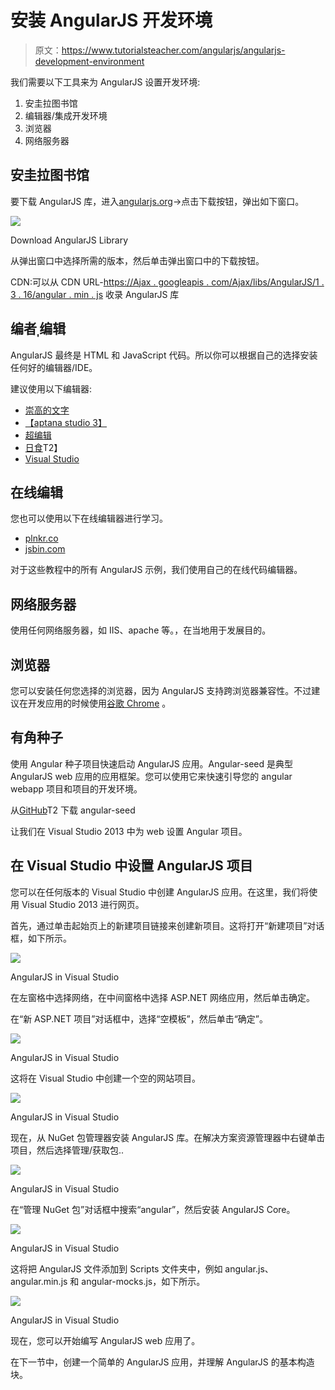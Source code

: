 # 安装 AngularJS 开发环境

> 原文：<https://www.tutorialsteacher.com/angularjs/angularjs-development-environment>

我们需要以下工具来为 AngularJS 设置开发环境:

1.  安圭拉图书馆
2.  编辑器/集成开发环境
3.  浏览器
4.  网络服务器

## 安圭拉图书馆

要下载 AngularJS 库，进入[angularjs.org](https://angularjs.org)->点击下载按钮，弹出如下窗口。

[![](img/4669b0eec6d569e1ef232e875ae19408.png)](../../Content/images/ng/setup-env-1.png)

Download AngularJS Library



从弹出窗口中选择所需的版本，然后单击弹出窗口中的下载按钮。

CDN:可以从 CDN URL-[https://Ajax . googleapis . com/Ajax/libs/AngularJS/1 . 3 . 16/angular . min . js](https://ajax.googleapis.com/ajax/libs/angularjs/1.3.16/angular.min.js) 收录 AngularJS 库

## 编者ˌ编辑

AngularJS 最终是 HTML 和 JavaScript 代码。所以你可以根据自己的选择安装任何好的编辑器/IDE。

建议使用以下编辑器:

*   [崇高的文字](https://www.sublimetext.com/)
*   [【aptana studio 3】](http://www.aptana.com)
*   [超编辑](http://www.ultraedit.com)
*   [日食](https://eclipse.org)T2】
*   [Visual Studio](https://www.visualstudio.com)

## 在线编辑

您也可以使用以下在线编辑器进行学习。

*   [plnkr.co](http://plnkr.co)
*   [jsbin.com](http://jsbin.com)

对于这些教程中的所有 AngularJS 示例，我们使用自己的在线代码编辑器。

## 网络服务器

使用任何网络服务器，如 IIS、apache 等。，在当地用于发展目的。

## 浏览器

您可以安装任何您选择的浏览器，因为 AngularJS 支持跨浏览器兼容性。不过建议在开发应用的时候使用[谷歌 Chrome](https://www.google.com/chrome/) 。

## 有角种子

使用 Angular 种子项目快速启动 AngularJS 应用。Angular-seed 是典型 AngularJS web 应用的应用框架。您可以使用它来快速引导您的 angular webapp 项目和项目的开发环境。

从[GitHub](https://github.com/angular/angular-seed)T2 下载 angular-seed

让我们在 Visual Studio 2013 中为 web 设置 Angular 项目。

## 在 Visual Studio 中设置 AngularJS 项目

您可以在任何版本的 Visual Studio 中创建 AngularJS 应用。在这里，我们将使用 Visual Studio 2013 进行网页。

首先，通过单击起始页上的新建项目链接来创建新项目。这将打开“新建项目”对话框，如下所示。

[![](img/be86c063c02ff8d95e48753ec6d707c1.png)](../../Content/images/ng/setup-env-2.png)

AngularJS in Visual Studio



在左窗格中选择网络，在中间窗格中选择 ASP.NET 网络应用，然后单击确定。

在“新 ASP.NET 项目”对话框中，选择“空模板”，然后单击“确定”。

[![](img/92e02345bfe903ee198f1e2b97f533d4.png)](../../Content/images/ng/setup-env-3.png)

AngularJS in Visual Studio



这将在 Visual Studio 中创建一个空的网站项目。

[![](img/88c8f390424cbf4e8b9a7ab29243c63a.png)](../../Content/images/ng/setup-env-4.png)

AngularJS in Visual Studio



现在，从 NuGet 包管理器安装 AngularJS 库。在解决方案资源管理器中右键单击项目，然后选择管理/获取包..

[![](img/90548cf0ffc09fc0d9db7555ecf8b457.png)](../../Content/images/ng/setup-env-5.png)

AngularJS in Visual Studio



在“管理 NuGet 包”对话框中搜索“angular”，然后安装 AngularJS Core。

[![](img/81e2791c4aaf681dca76e9f6b4abd67f.png)](../../Content/images/ng/setup-env-6.png)

AngularJS in Visual Studio



这将把 AngularJS 文件添加到 Scripts 文件夹中，例如 angular.js、angular.min.js 和 angular-mocks.js，如下所示。

[![](img/b2cec9e81008d40ad8991ad5b8427085.png)](../../Content/images/ng/setup-env-7.png)

AngularJS in Visual Studio



现在，您可以开始编写 AngularJS web 应用了。

在下一节中，创建一个简单的 AngularJS 应用，并理解 AngularJS 的基本构造块。
